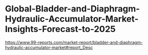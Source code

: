 # Global-Bladder-and-Diaphragm-Hydraulic-Accumulator-Market-Insights-Forecast-to-2025
https://www.99-reports.com/market-report/bladder-and-diaphragm-hydraulic-accumulator-market#report_Desc
